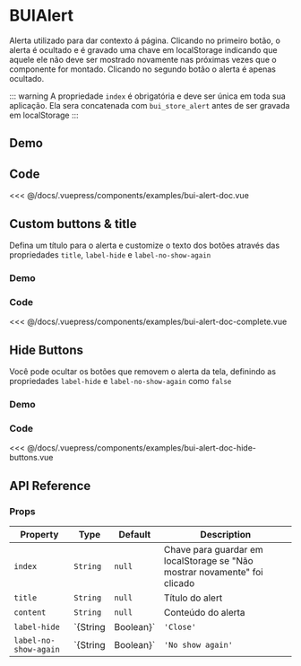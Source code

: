 # BUIAlert

Alerta utilizado para dar contexto á página. 
Clicando no primeiro botão, o alerta é ocultado e é gravado uma chave em localStorage indicando que aquele ele 
não deve ser mostrado novamente nas próximas vezes que o componente for montado.
Clicando no segundo botão o alerta é apenas ocultado.

::: warning
A propriedade `index` é obrigatória e deve ser única em toda sua aplicação.
Ela sera concatenada com `bui_store_alert` antes de ser gravada em localStorage
:::

## Demo
<Demo componentName="examples-bui-alert-doc" />

## Code
<SourceCode>
<<< @/docs/.vuepress/components/examples/bui-alert-doc.vue
</SourceCode>

## Custom buttons & title
Defina um título para o alerta e customize o texto dos botões através das propriedades `title`, `label-hide` e `label-no-show-again`

### Demo
<Demo componentName="examples-bui-alert-doc-complete"></Demo>

### Code
<SourceCode>
<<< @/docs/.vuepress/components/examples/bui-alert-doc-complete.vue
</SourceCode>

## Hide Buttons
Você pode ocultar os botões que removem o alerta da tela, definindo as propriedades `label-hide` e `label-no-show-again` como `false`

### Demo
<Demo componentName="examples-bui-alert-doc-hide-buttons" />

### Code
<SourceCode>
<<< @/docs/.vuepress/components/examples/bui-alert-doc-hide-buttons.vue
</SourceCode>

## API Reference

### Props

| Property | Type | Default | Description |
| -------- | ---- | ------- | ----------- |
| `index` | `String` | `null` | Chave para guardar em localStorage se "Não mostrar novamente" foi clicado |
| `title` | `String` | `null` | Título do alert |
| `content` | `String` | `null` | Conteúdo do alerta |
| `label-hide` | `{String|Boolean}` | `'Close'` | Label para o botão de esconder. Defina como `false` para esconder |
| `label-no-show-again` | `{String|Boolean}` | `'No show again'` | Label para o botão de desaparecer definitivamente. Defina como `false` para esconder